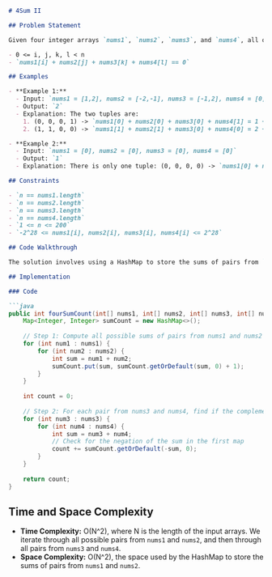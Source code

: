 ```markdown
# 4Sum II

## Problem Statement

Given four integer arrays `nums1`, `nums2`, `nums3`, and `nums4`, all of length `n`, return the number of tuples `(i, j, k, l)` such that:

- 0 <= i, j, k, l < n
- `nums1[i] + nums2[j] + nums3[k] + nums4[l] == 0`

## Examples

- **Example 1:**
  - Input: `nums1 = [1,2], nums2 = [-2,-1], nums3 = [-1,2], nums4 = [0,2]`
  - Output: `2`
  - Explanation: The two tuples are:
    1. (0, 0, 0, 1) -> `nums1[0] + nums2[0] + nums3[0] + nums4[1] = 1 + (-2) + (-1) + 2 = 0`
    2. (1, 1, 0, 0) -> `nums1[1] + nums2[1] + nums3[0] + nums4[0] = 2 + (-1) + (-1) + 0 = 0`

- **Example 2:**
  - Input: `nums1 = [0], nums2 = [0], nums3 = [0], nums4 = [0]`
  - Output: `1`
  - Explanation: There is only one tuple: (0, 0, 0, 0) -> `nums1[0] + nums2[0] + nums3[0] + nums4[0] = 0`

## Constraints

- `n == nums1.length`
- `n == nums2.length`
- `n == nums3.length`
- `n == nums4.length`
- `1 <= n <= 200`
- `-2^28 <= nums1[i], nums2[i], nums3[i], nums4[i] <= 2^28`

## Code Walkthrough

The solution involves using a HashMap to store the sums of pairs from `nums1` and `nums2`, along with their counts. Then, iterate through pairs from `nums3` and `nums4`, and check if the negation of the current sum exists in the HashMap. Increment the count accordingly.

## Implementation

### Code

```java
public int fourSumCount(int[] nums1, int[] nums2, int[] nums3, int[] nums4) {
    Map<Integer, Integer> sumCount = new HashMap<>();
    
    // Step 1: Compute all possible sums of pairs from nums1 and nums2 and record their counts
    for (int num1 : nums1) {
        for (int num2 : nums2) {
            int sum = num1 + num2;
            sumCount.put(sum, sumCount.getOrDefault(sum, 0) + 1);
        }
    }
    
    int count = 0;
    
    // Step 2: For each pair from nums3 and nums4, find if the complement sum exists in map
    for (int num3 : nums3) {
        for (int num4 : nums4) {
            int sum = num3 + num4;
            // Check for the negation of the sum in the first map
            count += sumCount.getOrDefault(-sum, 0);
        }
    }
    
    return count;
}
```

## Time and Space Complexity

- **Time Complexity:** O(N^2), where N is the length of the input arrays. We iterate through all possible pairs from `nums1` and `nums2`, and then through all pairs from `nums3` and `nums4`.
- **Space Complexity:** O(N^2), the space used by the HashMap to store the sums of pairs from `nums1` and `nums2`.
```